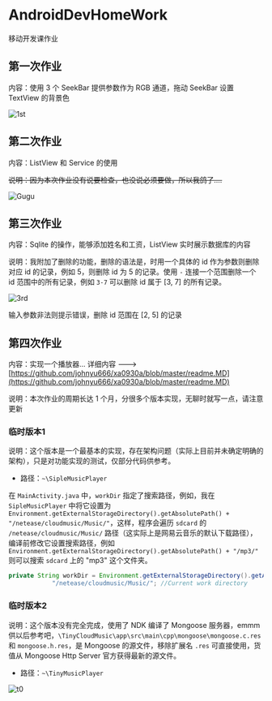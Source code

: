# AndroidDevHomeWork
移动开发课作业

## 第一次作业
内容：使用 3 个 SeekBar 提供参数作为 RGB 通道，拖动 SeekBar 设置 TextView 的背景色



![1st](https://res.cloudinary.com/evidence0john/image/upload/v1538392799/ADHW/1st.png)

## 第二次作业
内容：ListView 和 Service 的使用

~~说明：因为本次作业没有说要检查，也没说必须要做，所以我鸽了....~~

![Gugu](https://res.cloudinary.com/evidence0john/image/upload/v1538146418/ADHW/timg.jpg)

## 第三次作业
内容：Sqlite 的操作，能够添加姓名和工资，ListView 实时展示数据库的内容

说明：我附加了删除的功能，删除的语法是，时用一个具体的 id 作为参数则删除对应 id 的记录，例如 5，则删除 id 为 5 的记录。使用 `-` 连接一个范围删除一个 id 范围中的所有记录，例如 `3-7` 可以删除 id 属于 [3, 7] 的所有记录。

![3rd](https://res.cloudinary.com/evidence0john/image/upload/v1538392800/ADHW/3nd.png)

输入参数非法则提示错误，删除 id 范围在 [2, 5] 的记录

## 第四次作业
内容：实现一个播放器...
详细内容 ---> [https://github.com/johnyu666/xa0930a/blob/master/readme.MD](https://github.com/johnyu666/xa0930a/blob/master/readme.MD)

说明：本次作业的周期长达 1 个月，分很多个版本实现，无聊时就写一点，请注意更新

### 临时版本1

说明：这个版本是一个最基本的实现，存在架构问题（实际上目前并未确定明确的架构），只是对功能实现的测试，仅部分代码供参考。
* 路径：`~\SipleMusicPlayer`

在 `MainActivity.java` 中，`workDir` 指定了搜索路径，例如，我在 `SipleMusicPlayer` 中将它设置为 `Environment.getExternalStorageDirectory().getAbsolutePath() + "/netease/cloudmusic/Music/"`，这样，程序会遍历 `sdcard` 的 `/netease/cloudmusic/Music/` 路径（这实际上是网易云音乐的默认下载路径），编译前修改它设置搜索路径，例如 `Environment.getExternalStorageDirectory().getAbsolutePath() + "/mp3/"` 则可以搜索 `sdcard` 上的 "mp3" 这个文件夹。

```java
private String workDir = Environment.getExternalStorageDirectory().getAbsolutePath() +
            "/netease/cloudmusic/Music/"; //Current work directory
```

### 临时版本2

说明：这个版本没有完全完成，使用了 NDK 编译了 Mongoose 服务器，emmm 供以后参考吧，`\TinyCloudMusic\app\src\main\cpp\mongoose\mongoose.c.res` 和 `mongoose.h.res`，是 Mongoose 的源文件，移除扩展名 `.res` 可直接使用，货值从 Mongoose Http Server 官方获得最新的源文件。
* 路径：`~\TinyMusicPlayer`

![t0](https://res.cloudinary.com/evidence0john/image/upload/v1541247530/ADHW/t0.jpg)